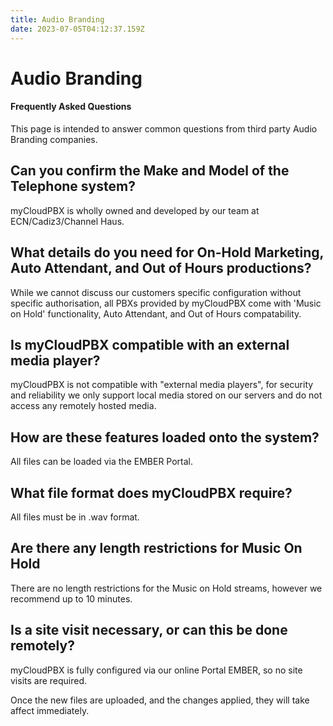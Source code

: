 ```yaml
---
title: Audio Branding
date: 2023-07-05T04:12:37.159Z
---
```

# Audio Branding

#### Frequently Asked Questions

This page is intended to answer common questions from third party Audio Branding companies.



## Can you confirm the Make and Model of the Telephone system?

myCloudPBX is wholly owned and developed by our team at ECN/Cadiz3/Channel Haus.

## What details do you need for On-Hold Marketing, Auto Attendant, and Out of Hours productions?

While we cannot discuss our customers specific configuration without specific authorisation, all PBXs provided by myCloudPBX come with 'Music on Hold' functionality, Auto Attendant, and Out of Hours compatability.

## Is myCloudPBX compatible with an external media player?

myCloudPBX is not compatible with "external media players", for security and reliability we only support local media stored on our servers and do not access any remotely hosted media.

## How are these features loaded onto the system?

All files can be loaded via the EMBER Portal.

## What file format does myCloudPBX require?

All files must be in .wav format.

## Are there any length restrictions for Music On Hold

There are no length restrictions for the Music on Hold streams, however we recommend up to 10 minutes.

## Is a site visit necessary, or can this be done remotely?

myCloudPBX is fully configured via our online Portal EMBER, so no site visits are required.

Once the new files are uploaded, and the changes applied, they will take affect immediately.

